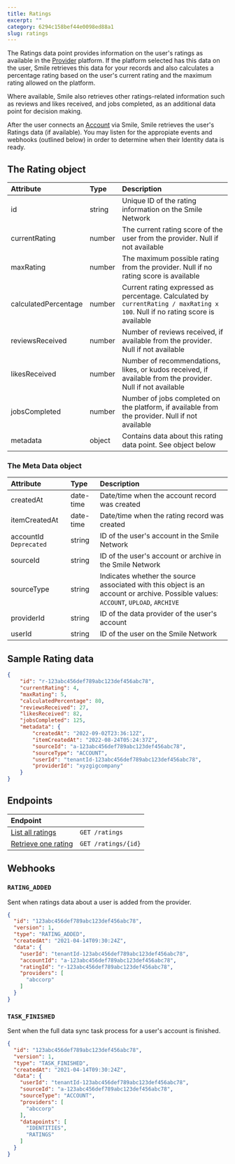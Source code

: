 ```yaml
---
title: Ratings
excerpt: ""
category: 6294c158bef44e0098ed88a1
slug: ratings
---
```


The Ratings data point provides information on the user's ratings as available in the [Provider](/reference/providers) platform. If the platform selected has this data on the user, Smile retrieves this data for your records and also calculates a percentage rating based on the user's current rating and the maximum rating allowed on the platform.

Where available, Smile also retrieves other ratings-related information such as reviews and likes received, and jobs completed, as an additional data point for decision making.

After the user connects an [Account](/reference/accounts) via Smile, Smile retrieves the user's Ratings data (if available). You may listen for the appropiate events and webhooks (outlined below) in order to determine when their Identity data is ready.

## The Rating object

| Attribute  | Type   | Description |
| :--------- | :----- | :------- |
| id | string | Unique ID of the rating information on the Smile Network |
| currentRating | number | The current rating score of the user from the provider. Null if not available |
| maxRating | number | The maximum possible rating from the provider. Null if no rating score is available |
| calculatedPercentage | number | Current rating expressed as percentage. Calculated by `currentRating / maxRating x 100`. Null if no rating score is available |
| reviewsReceived | number | Number of reviews received, if available from the provider. Null if not available |
| likesReceived | number | Number of recommendations, likes, or kudos received, if available from the provider. Null if not available |
| jobsCompleted | number | Number of jobs completed on the platform, if available from the provider. Null if not available |
| metadata | object | Contains data about this rating data point. See object below |


### The Meta Data object

| Attribute  | Type   | Description |
| :--------- | :----- | :------- |
| createdAt | date-time | Date/time when the account record was created |
| itemCreatedAt | date-time | Date/time when the rating record was created |
| accountId `Deprecated` | string | ID of the user's account in the Smile Network |
| sourceId | string | ID of the user's account or archive in the Smile Network |
| sourceType | string | Indicates whether the source associated with this object is an account or archive. Possible values: `ACCOUNT`, `UPLOAD`, `ARCHIVE` |
| providerId | string | ID of the data provider of the user's account |
| userId | string | ID of the user on the Smile Network |


## Sample Rating data

```json
{
    "id": "r-123abc456def789abc123def456abc78",
    "currentRating": 4,
    "maxRating": 5,
    "calculatedPercentage": 80,
    "reviewsReceived": 27,
    "likesReceived": 82,
    "jobsCompleted": 125,
    "metadata": {
        "createdAt": "2022-09-02T23:36:12Z",
        "itemCreatedAt": "2022-08-24T05:24:37Z",
        "sourceId": "a-123abc456def789abc123def456abc78",
        "sourceType": "ACCOUNT",
        "userId": "tenantId-123abc456def789abc123def456abc78",
        "providerId": "xyzgigcompany"
    }
}
```

## Endpoints

| Endpoint | |
| :------- | :---- |
| [List all ratings](/reference/list-ratings-1) | `GET /ratings` |
| [Retrieve one rating](/reference/get-rating-1) | `GET /ratings/{id}` |

## Webhooks

### `RATING_ADDED`

Sent when ratings data about a user is added from the provider.

```json
{
  "id": "123abc456def789abc123def456abc78",
  "version": 1,
  "type": "RATING_ADDED",
  "createdAt": "2021-04-14T09:30:24Z",
  "data": {
    "userId": "tenantId-123abc456def789abc123def456abc78",
    "accountId": "a-123abc456def789abc123def456abc78",
    "ratingId": "r-123abc456def789abc123def456abc78",
    "providers": [
      "abccorp"
    ]
  }
}
```

### `TASK_FINISHED`

Sent when the full data sync task process for a user's account is finished.

```json
{
  "id": "123abc456def789abc123def456abc78",
  "version": 1,
  "type": "TASK_FINISHED",
  "createdAt": "2021-04-14T09:30:24Z",
  "data": {
    "userId": "tenantId-123abc456def789abc123def456abc78",
    "sourceId": "a-123abc456def789abc123def456abc78",
    "sourceType": "ACCOUNT",
    "providers": [
      "abccorp"
    ],
    "datapoints": [
      "IDENTITIES",
      "RATINGS"
    ]
  }
}
```
